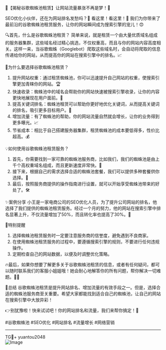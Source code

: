 🌟【揭秘谷歌蜘蛛池租赁】让网站流量暴涨不再是梦！🚀

SEO优化小伙伴，还在为网站排名发愁吗？👀 看这里！看这里！👀 我们为你带来了最前沿的谷歌蜘蛛池租赁服务，让你的网站瞬间成为搜索引擎的宠儿！😍

🔍首先，什么是谷歌蜘蛛池租赁？
简单来说，就是租赁一个由大量优质域名组成的服务器集群，这些域名经过精心挑选，不仅权重高，而且与你的网站内容高度相关。这样一来，当谷歌蜘蛛（Googlebot）爬取这些域名时，会自动将爬取的信息传递给你的网站，从而提高你的网站在搜索引擎中的排名。📈

🌈为什么要选择谷歌蜘蛛池租赁？
1. 提升网站权重：通过租赁蜘蛛池，你可以迅速提升自己网站的权重，使搜索引擎更加青睐你的网站。🏆
2. 快速收录：蜘蛛池中的域名会帮助你的网站快速被搜索引擎收录，让你的内容更快地展现在用户面前。📅
3. 提高关键词排名：蜘蛛池租赁可以帮助你更好地优化关键词，从而提高关键词的排名，吸引更多目标用户。🎯
4. 增加流量：有了蜘蛛池的帮助，你的网站流量自然就会增长，让你的业务得到更多曝光。📈
5. 节省成本：相比于自己搭建服务器集群，租赁蜘蛛池的成本要低得多，性价比超高。💰

💡如何使用谷歌蜘蛛池租赁服务？
1. 首先，你需要找到一家可靠的蜘蛛池服务商，比如我们，我们的蜘蛛池是由上千个高权重域名组成，而且更新速度非常快。🚀
2. 接下来，根据自己的需求选择合适的蜘蛛池套餐，我们可以提供多种套餐供你选择。💼
3. 最后，按照服务商提供的操作指南进行设置，就可以开始享受蜘蛛池带来的好处了。🛠️

✨案例分享
小王是一家电商公司的SEO优化人员，为了提升公司网站的排名，他选择了我们提供的蜘蛛池租赁服务。经过一个月的努力，他的网站在搜索引擎中排名显著上升，不仅流量增加了50%，而且转化率也提高了30%。🎉

📢特别提醒
1. 选择蜘蛛池租赁服务时一定要注意服务商的信誉度，避免遇到不良商家。
2. 在使用蜘蛛池租赁服务的过程中，要遵循搜索引擎的规则，不要进行任何违规操作。
3. 定期检查自己的网站数据，以便及时调整优化策略。

🔥最后，如果你想要了解更多关于谷歌蜘蛛池租赁的信息，或者有任何疑问，都可以随时联系我们的客服小姐姐哦！她会耐心地解答你的所有问题，帮你解决一切难题。👩‍💻

🌈总结
谷歌蜘蛛池租赁是提升网站排名、增加流量的有效手段之一。但是，选择合适的蜘蛛池服务商至关重要。希望大家都能找到适合自己的蜘蛛池，让自己的网站在搜索引擎中大放异彩！

👉别犹豫啦！快来试试吧！你的网站排名和流量，我们来帮你搞定！💪

#谷歌蜘蛛池 #SEO优化 #网站排名 #流量增长 #网络营销

---

TG💪+ yuantou2048  
![Image](https://github.com/user-attachments/assets/42a5a4a5-fea9-4a1d-8aa0-73e57e430cca)